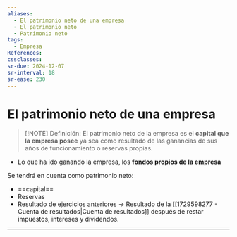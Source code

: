 ```yaml
---
aliases:
  - El patrimonio neto de una empresa
  - El patrimonio neto
  - Patrimonio neto
tags:
  - Empresa
References: 
cssclasses: 
sr-due: 2024-12-07
sr-interval: 18
sr-ease: 230
---
```

# El patrimonio neto de una empresa

> [!NOTE] Definición: 
> El patrimonio neto de la empresa es el **capital que la empresa posee** ya sea como resultado de las ganancias de sus años de funcionamiento o reservas propias. 

+ Lo que ha ido ganando la empresa, los **fondos propios de la empresa**

Se tendrá en cuenta como patrimonio neto:
+ ==capital==
+ Reservas 
+ Resultado de ejercicios anteriores → Resultado de la [[1729598277 - Cuenta de resultados|Cuenta de resultados]] después de restar impuestos, intereses y dividendos.

***